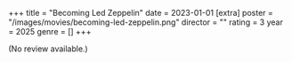 +++
title = "Becoming Led Zeppelin"
date = 2023-01-01
[extra]
poster = "/images/movies/becoming-led-zeppelin.png"
director = ""
rating = 3
year = 2025
genre = []
+++

(No review available.)
